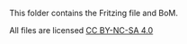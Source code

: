 This folder contains the Fritzing file and BoM.

All files are licensed [CC BY-NC-SA 4.0](https://creativecommons.org/licenses/by-nc-sa/4.0/)
